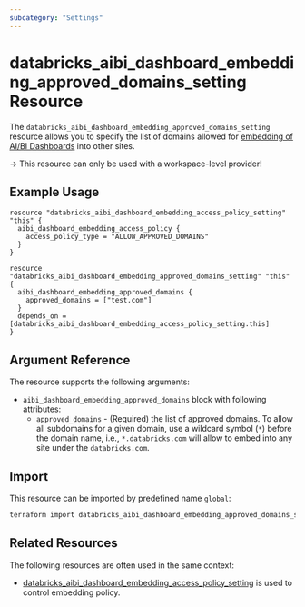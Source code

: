 ```yaml
---
subcategory: "Settings"
---
```


# databricks_aibi_dashboard_embedding_approved_domains_setting Resource

The `databricks_aibi_dashboard_embedding_approved_domains_setting` resource allows you to specify the list of domains allowed for  [embedding of AI/BI Dashboards](https://learn.microsoft.com/en-us/azure/databricks/dashboards/admin/#manage-dashboard-embedding) into other sites.

-> This resource can only be used with a workspace-level provider!

## Example Usage

```hcl
resource "databricks_aibi_dashboard_embedding_access_policy_setting" "this" {
  aibi_dashboard_embedding_access_policy {
    access_policy_type = "ALLOW_APPROVED_DOMAINS"
  }
}

resource "databricks_aibi_dashboard_embedding_approved_domains_setting" "this" {
  aibi_dashboard_embedding_approved_domains {
    approved_domains = ["test.com"]
  }
  depends_on = [databricks_aibi_dashboard_embedding_access_policy_setting.this]
}
```

## Argument Reference

The resource supports the following arguments:

- `aibi_dashboard_embedding_approved_domains` block with following attributes:
  - `approved_domains` - (Required) the list of approved domains. To allow all subdomains for a given domain, use a wildcard symbol (`*`) before the domain name, i.e., `*.databricks.com` will allow to embed into any site under the `databricks.com`.

## Import

This resource can be imported by predefined name `global`:

```bash
terraform import databricks_aibi_dashboard_embedding_approved_domains_setting.this global
```

## Related Resources

The following resources are often used in the same context:

- [databricks_aibi_dashboard_embedding_access_policy_setting](databricks_aibi_dashboard_embedding_access_policy_setting.md) is used to control embedding policy.
